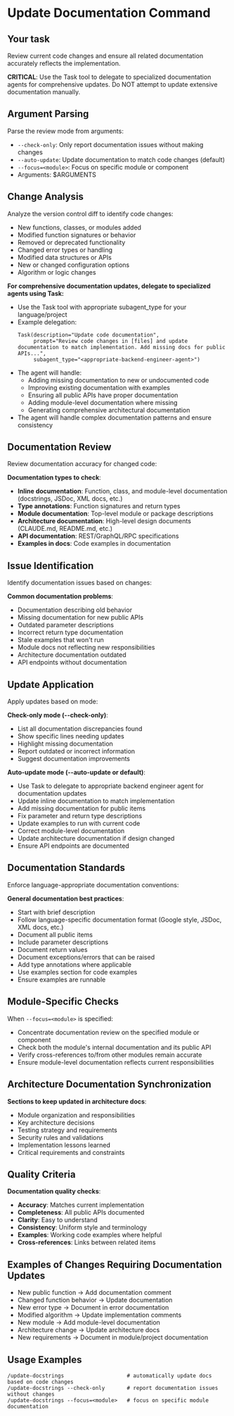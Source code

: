 # Update Documentation Command

## Your task

Review current code changes and ensure all related documentation accurately reflects the implementation.

**CRITICAL**: Use the Task tool to delegate to specialized documentation agents for comprehensive updates. Do NOT attempt to update extensive documentation manually.

## Argument Parsing

Parse the review mode from arguments:
- `--check-only`: Only report documentation issues without making changes
- `--auto-update`: Update documentation to match code changes (default)
- `--focus=<module>`: Focus on specific module or component
- Arguments: $ARGUMENTS

## Change Analysis

Analyze the version control diff to identify code changes:
- New functions, classes, or modules added
- Modified function signatures or behavior
- Removed or deprecated functionality
- Changed error types or handling
- Modified data structures or APIs
- New or changed configuration options
- Algorithm or logic changes

**For comprehensive documentation updates, delegate to specialized agents using Task:**
- Use the Task tool with appropriate subagent_type for your language/project
- Example delegation:
  ```
  Task(description="Update code documentation",
       prompt="Review code changes in [files] and update documentation to match implementation. Add missing docs for public APIs...",
       subagent_type="<appropriate-backend-engineer-agent>")
  ```
- The agent will handle:
  * Adding missing documentation to new or undocumented code
  * Improving existing documentation with examples
  * Ensuring all public APIs have proper documentation
  * Adding module-level documentation where missing
  * Generating comprehensive architectural documentation
- The agent will handle complex documentation patterns and ensure consistency

## Documentation Review

Review documentation accuracy for changed code:

**Documentation types to check**:
- **Inline documentation**: Function, class, and module-level documentation (docstrings, JSDoc, XML docs, etc.)
- **Type annotations**: Function signatures and return types
- **Module documentation**: Top-level module or package descriptions
- **Architecture documentation**: High-level design documents (CLAUDE.md, README.md, etc.)
- **API documentation**: REST/GraphQL/RPC specifications
- **Examples in docs**: Code examples in documentation

## Issue Identification

Identify documentation issues based on changes:

**Common documentation problems**:
- Documentation describing old behavior
- Missing documentation for new public APIs
- Outdated parameter descriptions
- Incorrect return type documentation
- Stale examples that won't run
- Module docs not reflecting new responsibilities
- Architecture documentation outdated
- API endpoints without documentation

## Update Application

Apply updates based on mode:

**Check-only mode (--check-only)**:
- List all documentation discrepancies found
- Show specific lines needing updates
- Highlight missing documentation
- Report outdated or incorrect information
- Suggest documentation improvements

**Auto-update mode (--auto-update or default)**:
- Use Task to delegate to appropriate backend engineer agent for documentation updates
- Update inline documentation to match implementation
- Add missing documentation for public items
- Fix parameter and return type descriptions
- Update examples to run with current code
- Correct module-level documentation
- Update architecture documentation if design changed
- Ensure API endpoints are documented

## Documentation Standards

Enforce language-appropriate documentation conventions:

**General documentation best practices**:
- Start with brief description
- Follow language-specific documentation format (Google style, JSDoc, XML docs, etc.)
- Document all public items
- Include parameter descriptions
- Document return values
- Document exceptions/errors that can be raised
- Add type annotations where applicable
- Use examples section for code examples
- Ensure examples are runnable

## Module-Specific Checks

When `--focus=<module>` is specified:
- Concentrate documentation review on the specified module or component
- Check both the module's internal documentation and its public API
- Verify cross-references to/from other modules remain accurate
- Ensure module-level documentation reflects current responsibilities

## Architecture Documentation Synchronization

**Sections to keep updated in architecture docs**:
- Module organization and responsibilities
- Key architecture decisions
- Testing strategy and requirements
- Security rules and validations
- Implementation lessons learned
- Critical requirements and constraints

## Quality Criteria

**Documentation quality checks**:
- **Accuracy**: Matches current implementation
- **Completeness**: All public APIs documented
- **Clarity**: Easy to understand
- **Consistency**: Uniform style and terminology
- **Examples**: Working code examples where helpful
- **Cross-references**: Links between related items

## Examples of Changes Requiring Documentation Updates

- New public function → Add documentation comment
- Changed function behavior → Update documentation
- New error type → Document in error documentation
- Modified algorithm → Update implementation comments
- New module → Add module-level documentation
- Architecture change → Update architecture docs
- New requirements → Document in module/project documentation

## Usage Examples

```
/update-docstrings                    # automatically update docs based on code changes
/update-docstrings --check-only       # report documentation issues without changes
/update-docstrings --focus=<module>   # focus on specific module documentation
```
